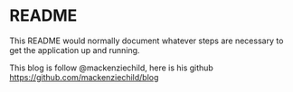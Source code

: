 # README

This README would normally document whatever steps are necessary to get the
application up and running.

This blog is follow @mackenziechild, here is his github https://github.com/mackenziechild/blog
